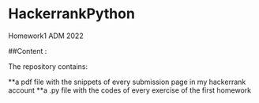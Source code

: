 # HackerrankPython
Homework1 ADM 2022


##Content : 


The repository contains:


  **a pdf file with the snippets of every submission page in my hackerrank account
  **a .py file with the codes of every exercise of the first homework

